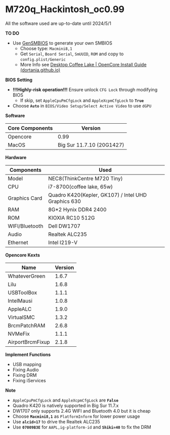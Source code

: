 # M720q_Hackintosh_oc0.99

All the software used are up-to-date until 2024/5/1

**TO DO**

- Use [GenSMBIOS](https://github.com/corpnewt/GenSMBIOS) to generate your own SMBIOS
  - Choose type: `Macmini8,1`
  - Get `Serial`, `Board Serial`, `SmUUID`, `ROM` and copy to `config.plist/Generic`
  - More Info see [Desktop Coffee Lake | OpenCore Install Guide (dortania.github.io)](https://dortania.github.io/OpenCore-Install-Guide/config.plist/coffee-lake.html#platforminfo)

**BIOS Setting**

- **!!!Highly-risk operation!!!** Ensure unlock `CFG Lock` through modifying BIOS
  - If skip, set `AppleCpuPmCfgLock` and `AppleXcpmCfgLock` to **`True`**
- Choose **`Auto`** in `BIOS/Video Setup/Select Active Video` to use `dGPU`

**Software**

| Core Components | Version                   |
| --------------- | ------------------------- |
| Opencore        | 0.99                      |
| MacOS           | Big Sur 11.7.10 (20G1427) |

**Hardware**

| Components     | Used                                                |
| -------------- | --------------------------------------------------- |
| Model          | NEC8(ThinkCentre M720 Tiny)                         |
| CPU            | i7-8700(coffee lake, 65w)                           |
| Graphics Card  | Quadro K420(Kepler, GK107) / Intel UHD Graphics 630 |
| RAM            | 8G*2 Hynix DDR4 2400                                |
| ROM            | KIOXIA RC10 512G                                    |
| WIFI/Bluetooth | Dell DW1707                                         |
| Audio          | Realtek ALC235                                      |
| Ethernet       | Intel I219-V                                        |

**Opencore Kexts**

| Name             | Version |
| ---------------- | ------- |
| WhateverGreen    | 1.6.7   |
| Lilu             | 1.6.8   |
| USBToolBox       | 1.1.1   |
| IntelMausi       | 1.0.8   |
| AppleALC         | 1.9.0   |
| VirtualSMC       | 1.3.2   |
| BrcmPatchRAM     | 2.6.8   |
| NVMeFix          | 1.1.1   |
| AirportBrcmFixup | 2.1.8   |

**Implement Functions**

- USB mapping
- Fixing Audio
- Fixing DRM
- Fixing iServices

**Note**

- `AppleCpuPmCfgLock` and `AppleXcpmCfgLock` are **`False`**
- Quadro K420 is natively supported in Big Sur 11.7.x
- DW1707 only supports 2.4G WIFI and Bluetooth 4.0 but it is cheap
- Choose **`Macmini8,1`** as `PlatformInform` for lower power usage
- Use **`alcid=17`** to drive the Realtek ALC235
- Use **`07009B3E`** for `AAPL,ig-platform-id` and **`Shiki=40`** to fix the DRM


